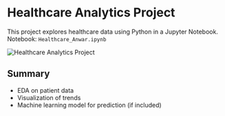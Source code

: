 # Healthcare Analytics Project

This project explores healthcare data using Python in a Jupyter Notebook.  
Notebook: `Healthcare_Anwar.ipynb`

![Healthcare Analytics Project](https://raw.githubusercontent.com/ABUALHUSSEIN/Heart-disease-HarvardX-Data-Science-Capstone-machine-learning/main/Heart_Disease.jpeg)
## Summary
- EDA on patient data
- Visualization of trends
- Machine learning model for prediction (if included)

